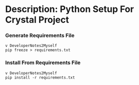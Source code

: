 # Description: Python Setup For Crystal Project

### Generate Requirements File
```
v DeveloperNotes2Myself
pip freeze > requirements.txt
```

### Install From Requirements File
```
v DeveloperNotes2Myself
pip install -r requirements.txt
``` 
